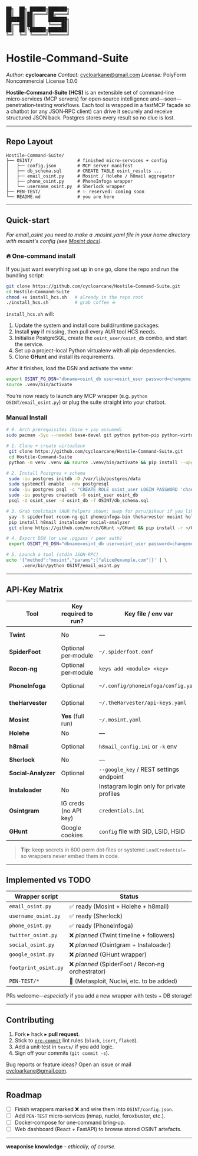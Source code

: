 ```
██╗  ██╗ ██████╗███████╗
██║  ██║██╔════╝██╔════╝
███████║██║     ███████╗
██╔══██║██║     ╚════██║
██║  ██║╚██████╗███████║
╚═╝  ╚═╝ ╚═════╝╚══════╝
```

# Hostile‑Command‑Suite

*Author:* **cycloarcane**
*Contact:* [cycloarkane@gmail.com](mailto:cycloarkane@gmail.com)
*License:* PolyForm Noncommercial License 1.0.0

**Hostile‑Command‑Suite (HCS)** is an extensible set of command‑line micro‑services (MCP servers) for open‑source intelligence and—soon—penetration‑testing workflows.  Each tool is wrapped in a fastMCP façade so a chatbot (or any JSON‑RPC client) can drive it securely and receive structured JSON back.  Postgres stores every result so no clue is lost.

---

## Repo Layout

```
Hostile-Command-Suite/
├── OSINT/                 # finished micro‑services + config
│   ├── config.json        # MCP server manifest
│   ├── db_schema.sql      # CREATE TABLE osint_results ...
│   ├── email_osint.py     # Mosint / Holehe / h8mail aggregator
│   ├── phone_osint.py     # PhoneInfoga wrapper
│   └── username_osint.py  # Sherlock wrapper
├── PEN-TEST/              # ✨ reserved: coming soon
└── README.md              # you are here
```

---

## Quick‑start

*For email_osint you need to make a .mosint.yaml file in your home directory with mosint's config (see [Mosint docs](https://github.com/mosint/mosint#configuration)).*

### 🔥 One-command install

If you just want everything set up in one go, clone the repo and run the bundling script:

```bash
git clone https://github.com/cycloarcane/Hostile-Command-Suite.git
cd Hostile-Command-Suite
chmod +x install_hcs.sh   # already in the repo root
./install_hcs.sh          # grab coffee ☕
```

`install_hcs.sh` will:

1. Update the system and install core build/runtime packages.
2. Install **yay** if missing, then pull every AUR tool HCS needs.
3. Initialise PostgreSQL, create the `osint_user/osint_db` combo, and start the service.
4. Set up a project-local Python virtualenv with all pip dependencies.
5. Clone **GHunt** and install its requirements.

After it finishes, load the DSN and activate the venv:

```bash
export OSINT_PG_DSN="dbname=osint_db user=osint_user password=changeme host=/var/run/postgresql"
source .venv/bin/activate
```

You’re now ready to launch any MCP wrapper (e.g. `python OSINT/email_osint.py`) or plug the suite straight into your chatbot.


### Manual Install

```bash
# 0. Arch prerequisites (base + yay assumed)
sudo pacman -Syu --needed base-devel git python python-pip python-virtualenv postgresql

# 1. Clone + create virtualenv
 git clone https://github.com/cycloarcane/Hostile-Command-Suite.git
 cd Hostile-Command-Suite
 python -m venv .venv && source .venv/bin/activate && pip install --upgrade pip

# 2. Install Postgres + schema
 sudo -iu postgres initdb -D /var/lib/postgres/data
 sudo systemctl enable --now postgresql
 sudo -iu postgres psql -c "CREATE ROLE osint_user LOGIN PASSWORD 'changeme';"
 sudo -iu postgres createdb -O osint_user osint_db
 psql -U osint_user -d osint_db -f OSINT/db_schema.sql

# 3. Grab toolchain (AUR helpers shown; swap for paru/pikaur if you like)
 yay -S spiderfoot recon-ng-git phoneinfoga-bin theharvester mosint holehe sherlock-git osintgram twint
 pip install h8mail instaloader social-analyzer
 git clone https://github.com/mxrch/GHunt ~/GHunt && pip install -r ~/GHunt/requirements.txt

# 4. Export DSN (or use .pgpass / peer auth)
 export OSINT_PG_DSN="dbname=osint_db user=osint_user password=changeme host=/var/run/postgresql"

# 5. Launch a tool (stdin JSON‑RPC)
echo '{"method":"mosint","params":["alice@example.com"]}' | \
      .venv/bin/python OSINT/email_osint.py
```

---

## API‑Key Matrix

| Tool                | Key **required** to run? | Key file / env var                        | What you miss without it |
| ------------------- | ------------------------ | ----------------------------------------- | ------------------------ |
| **Twint**           | No                       | —                                         | Nothing; full scrape     |
| **SpiderFoot**      | Optional per‑module      | `~/.spiderfoot.conf`                      | Extra data sources       |
| **Recon‑ng**        | Optional per‑module      | `keys add <module> <key>`                 | Extra data modules       |
| **PhoneInfoga**     | Optional                 | `~/.config/phoneinfoga/config.yaml`       | Carrier & spam enrich    |
| **theHarvester**    | Optional                 | `~/.theHarvester/api-keys.yaml`           | Bing/Hunter results      |
| **Mosint**          | **Yes** (full run)       | `~/.mosint.yaml`                          | Breach/social lookups    |
| **Holehe**          | No                       | —                                         | —                        |
| **h8mail**          | Optional                 | `h8mail_config.ini` or `-k` env           | Deep breach content      |
| **Sherlock**        | No                       | —                                         | —                        |
| **Social‑Analyzer** | Optional                 | `--google_key` / REST settings endpoint   | OCR + AI ranking         |
| **Instaloader**     | No                       | Instagram login only for private profiles | —                        |
| **Osintgram**       | IG creds (no API key)    | `credentials.ini`                         | Needs login at all       |
| **GHunt**           | Google cookies           | `config` file with SID, LSID, HSID        | Script won’t run         |

> **Tip:** keep secrets in 600‑perm dot‑files or systemd `LoadCredential=` so wrappers never embed them in code.

---

## Implemented vs TODO

| Wrapper script       | Status                                           |
| -------------------- | ------------------------------------------------ |
| `email_osint.py`     | ✅ ready (Mosint + Holehe + h8mail)               |
| `username_osint.py`  | ✅ ready (Sherlock)                               |
| `phone_osint.py`     | ✅ ready (PhoneInfoga)                            |
| `twitter_osint.py`   | ❌ *planned* (Twint timeline + followers)         |
| `social_osint.py`    | ❌ *planned* (Osintgram + Instaloader)            |
| `google_osint.py`    | ❌ *planned* (GHunt wrapper)                      |
| `footprint_osint.py` | ❌ *planned* (SpiderFoot / Recon‑ng orchestrator) |
| `PEN-TEST/*`         | 🚧 (Metasploit, Nuclei, etc. to be added)        |

PRs welcome—*especially* if you add a new wrapper with tests + DB storage!

---

## Contributing

1. Fork  ▸ hack ▸ **pull request**.
2. Stick to [`pre-commit`](https://pre-commit.com/) lint rules (`black`, `isort`, `flake8`).
3. Add a unit‑test in `tests/` if you add logic.
4. Sign off your commits (`git commit -s`).

Bug reports or feature ideas?  Open an issue or mail [cycloarkane@gmail.com](mailto:cycloarkane@gmail.com).

---

## Roadmap

* [ ] Finish wrappers marked ❌ and wire them into `OSINT/config.json`.
* [ ] Add `PEN-TEST` micro‑services (nmap, nuclei, feroxbuster, etc.).
* [ ] Docker‑compose for one‑command bring‑up.
* [ ] Web dashboard (React + FastAPI) to browse stored OSINT artefacts.

---

**weaponise knowledge** - *ethically, of course.*
